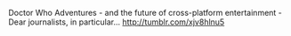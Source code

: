 Doctor Who Adventures - and the future of cross-platform entertainment - Dear journalists, in particular... http://tumblr.com/xjv8hlnu5